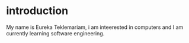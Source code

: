 # introduction

My name is Eureka Teklemariam, i am inteerested in computers and I am currently learning software engineering.


